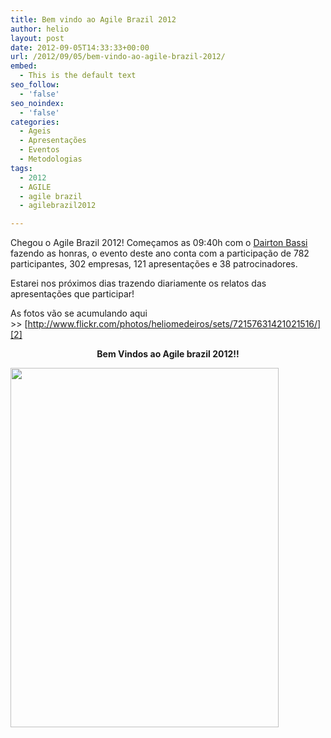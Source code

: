 ```yaml
---
title: Bem vindo ao Agile Brazil 2012
author: helio
layout: post
date: 2012-09-05T14:33:33+00:00
url: /2012/09/05/bem-vindo-ao-agile-brazil-2012/
embed:
  - This is the default text
seo_follow:
  - 'false'
seo_noindex:
  - 'false'
categories:
  - Ageis
  - Apresentações
  - Eventos
  - Metodologias
tags:
  - 2012
  - AGILE
  - agile brazil
  - agilebrazil2012

---
```

Chegou o Agile Brazil 2012! Começamos as 09:40h com o [Dairton Bassi][1] fazendo as honras, o evento deste ano conta com a participação de 782 participantes, 302 empresas, 121 apresentações e 38 patrocinadores.

Estarei nos próximos dias trazendo diariamente os relatos das apresentações que participar!

As fotos vão se acumulando aqui >> [http://www.flickr.com/photos/heliomedeiros/sets/72157631421021516/][2]

<p style="text-align: center">
  <strong>Bem Vindos ao Agile brazil 2012!!</strong>
</p>

[<img class="aligncenter size-full wp-image-581" src="http://www.helmed.net/blog/wp-content/uploads/2012/09/Screen-Shot-2012-09-05-at-12.23.36-PM.png" alt="" width="429" height="575" srcset="http://www.helmed.net/blog/wp-content/uploads/2012/09/Screen-Shot-2012-09-05-at-12.23.36-PM.png 429w, http://www.helmed.net/blog/wp-content/uploads/2012/09/Screen-Shot-2012-09-05-at-12.23.36-PM-223x300.png 223w" sizes="(max-width: 429px) 100vw, 429px" />][3]

&nbsp;

 [1]: http://twitter.com/dbassi "@dbassi"
 [2]: http://www.flickr.com/photos/heliomedeiros/sets/72157631421021516/ "Agile Brazil 2012 - Flickr"
 [3]: http://www.helmed.net/blog/wp-content/uploads/2012/09/Screen-Shot-2012-09-05-at-12.23.36-PM.png